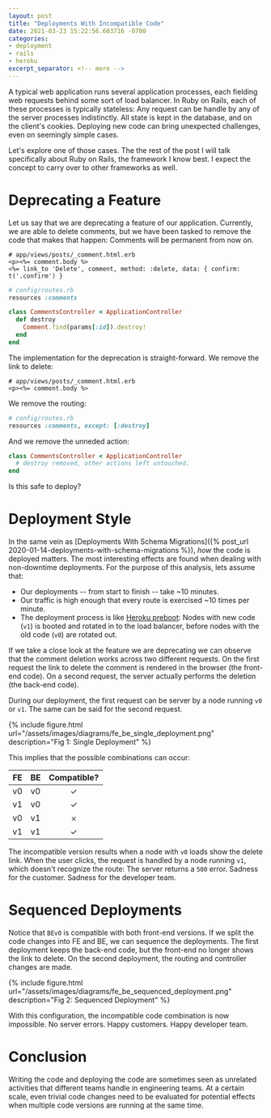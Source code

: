 ```yaml
---
layout: post
title: "Deployments With Incompatible Code"
date: 2021-03-23 15:22:56.603716 -0700
categories:
- deployment
- rails
- heroku
excerpt_separator: <!-- more -->
---
```


A typical web application runs several application processes, each fielding web requests behind some sort of load balancer. In Ruby on Rails, each of these processes is typically stateless: Any request can be handle by any of the server processes indistinctly. All state is kept in the database, and on the client's cookies. Deploying new code can bring unexpected challenges, even on seemingly simple cases.

Let's explore one of those cases. The the rest of the post I will talk specifically about Ruby on Rails, the framework I know best. I expect the concept to carry over to other frameworks as well.

<!-- more -->

# Deprecating a Feature

Let us say that we are deprecating a feature of our application. Currently, we are able to delete comments, but we have been tasked to remove the code that makes that happen: Comments will be permanent from now on.

```erb
# app/views/posts/_comment.html.erb
<p><%= comment.body %>
<%= link_to 'Delete', comment, method: :delete, data: { confirm: t('.confirm') }
```

```ruby
# config/routes.rb
resources :comments
```

```ruby
class CommentsController < ApplicationController
  def destroy
    Comment.find(params[:id]).destroy!
  end
end
```

The implementation for the deprecation is straight-forward. We remove the link to delete:


```erb
# app/views/posts/_comment.html.erb
<p><%= comment.body %>
```

We remove the routing:
```ruby
# config/routes.rb
resources :comments, except: [:destroy]
```

And we remove the unneded action:

```ruby
class CommentsController < ApplicationController
  # destroy removed, other actions left untouched.
end
```

Is this safe to deploy?

# Deployment Style

In the same vein as [Deployments With Schema Migrations]({% post_url 2020-01-14-deployments-with-schema-migrations %}), *how* the code is deployed matters. The most interesting effects are found when dealing with non-downtime deployments. For the purpose of this analysis, lets assume that:

- Our deployments -- from start to finish -- take ~10 minutes.
- Our traffic is high enough that every route is exercised ~10 times per minute.
- The deployment process is like [Heroku preboot][preboot]: Nodes with new code (`v1`) is booted and rotated in to the load balancer, before nodes with the old code (`v0`) are rotated out.

If we take a close look at the feature we are deprecating we can observe that the comment deletion works across two different requests. On the first request the link to delete the comment is rendered in the browser (the front-end code). On a second request, the server actually performs the deletion (the back-end code).

During our deployment, the first request can be server by a node running `v0` or `v1`. The same can be said for the second request.

{% include figure.html url="/assets/images/diagrams/fe_be_single_deployment.png" description="Fig 1: Single Deployment" %}

This implies that the possible combinations can occur:

| FE | BE | Compatible? |
|:--:|:--:|:-----------:|
| v0 | v0 |      ✓      |
| v1 | v0 |      ✓      |
| v0 | v1 |     𐄂      |
| v1 | v1 |      ✓      |

The incompatible version results when a node with `v0` loads show the delete link. When the user clicks, the request is handled by a node running `v1`, which doesn't recognize the route: The server returns a `500` error. Sadness for the customer. Sadness for the developer team.

# Sequenced Deployments

Notice that `BEv0` is compatible with both front-end versions. If we split the code changes into FE and BE, we can sequence the deployments. The first deployment keeps the back-end code, but the front-end no longer shows the link to delete. On the second deployment, the routing and controller changes are made.

{% include figure.html url="/assets/images/diagrams/fe_be_sequenced_deployment.png" description="Fig 2: Sequenced Deployment" %}

With this configuration, the incompatible code combination is now impossible. No server errors. Happy customers. Happy developer team.

# Conclusion

Writing the code and deploying the code are sometimes seen as unrelated activities that different teams handle in engineering teams. At a certain scale, even trivial code changes need to be evaluated for potential effects when multiple code versions are running at the same time.

[preboot]: https://devcenter.heroku.com/articles/preboot
